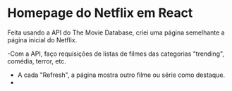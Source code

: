 # Homepage do Netflix em React

Feita usando a API do The Movie Database, criei uma página semelhante a página inicial do Netflix. 

-Com a API, faço requisições de listas de filmes das categorias "trending", comédia, terror, etc. 
- A cada "Refresh", a página mostra outro filme ou série como destaque.
- 
